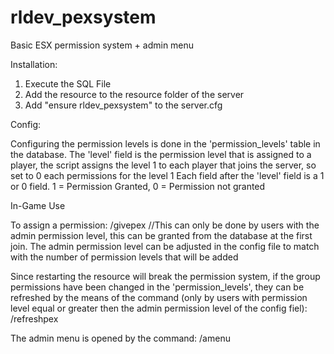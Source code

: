 # rldev_pexsystem
Basic ESX permission system + admin menu

Installation:
1) Execute the SQL File
2) Add the resource to the resource folder of the server
3) Add "ensure rldev_pexsystem" to the server.cfg

Config:

Configuring the permission levels is done in the 'permission_levels' table in the database.
The 'level' field is the permission level that is assigned to a player, the script assigns the level 1 to each player that joins the server, so set to 0 each permissions for the level 1
Each field after the 'level' field is a 1 or 0 field. 1 = Permission Granted, 0 = Permission not granted

In-Game Use

To assign a permission: /givepex <user id> <permission level> //This can only be done by users with the admin permission level, this can be granted from the database at the first join. The admin permission level can be adjusted in the config file to match with the number of permission levels that will be added

Since restarting the resource will break the permission system, if the group permissions have been changed in the 'permission_levels', they can be refreshed by the means of the command (only by users with permission level equal or greater then the admin permission level of the config fiel): /refreshpex

The admin menu is opened by the command: /amenu
